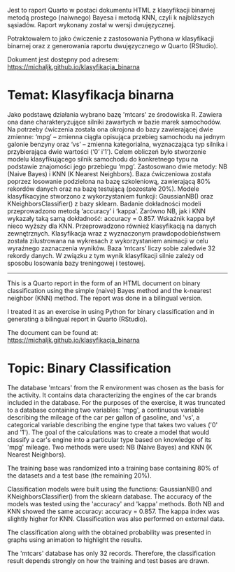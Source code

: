 Jest to raport Quarto w postaci dokumentu HTML z klasyfikacji binarnej metodą prostego (naiwnego) Bayesa i metodą KNN, czyli k najbliższych sąsiadów. Raport wykonany został w wersji dwujęzycznej.

Potraktowałem to jako ćwiczenie z zastosowania  Pythona w klasyfikacji binarnej oraz z generowania raportu dwujęzycznego  w Quarto (RStudio).

Dokument jest dostępny pod adresem: https://michaljk.github.io/klasyfikacja_binarna


# Temat: Klasyfikacja binarna
Jako podstawę działania wybrano bazę 'mtcars' ze środowiska R. Zawiera ona dane charakteryzujące silniki zawartych w bazie marek samochodów. Na potrzeby ćwiczenia została ona okrojona do bazy zawierającej dwie zmienne: ‘mpg’ – zmienna ciągła opisująca przebieg samochodu na jednym galonie benzyny oraz ‘vs’ – zmienna kategorialna, wyznaczająca typ silnika i przybierająca dwie wartości (‘0’ i’1’). Celem obliczeń było stworzenie modelu klasyfikującego silnik samochodu do konkretnego typu na podstawie znajomości jego przebiegu ‘mpg’. Zastosowano dwie metody: NB (Naive Bayes) i KNN (K Nearest Neighbors).
Baza ćwiczeniowa została poprzez losowanie podzielona na bazę szkoleniową, zawierającą 80% rekordów danych oraz na bazę testującą (pozostałe 20%).
Modele klasyfikacyjne stworzono z wykorzystaniem funkcji: GaussianNB() oraz KNeighborsClassifier() z bazy sklearn. Badanie dokładności modeli przeprowadzono metodą ‘accuracy’ i ‘kappa’. Zarówno NB, jak i KNN wykazały taką samą dokładność: accuracy =  0.857. Wskaźnik kappa był nieco wyższy dla KNN. Przeprowadzono również klasyfikacją na danych zewnętrznych.
Klasyfikacja wraz z wyznaczonym prawdopodobieństwem została zilustrowana na wykresach z wykorzystaniem animacji w celu wyraźnego zaznaczenia wyników.
Baza ‘mtcars’ liczy sobie zaledwie 32 rekordy danych. W związku z tym wynik klasyfikacji silnie zależy od sposobu losowania bazy treningowej i testowej.








-----------------------------------------------------------------------------------------------------------------------------------------------------------------------------------------------------------------------------------------------------------------------------
This is a Quarto report in the form of an HTML document on binary classification using the simple (naive) Bayes method and the k-nearest neighbor (KNN) method. The report was done in a bilingual version.

I treated it as an exercise in using Python for binary classification and in generating a bilingual report in Quarto (RStudio).

The document can be found at: https://michaljk.github.io/klasyfikacja_binarna


# Topic: Binary Classification

The database 'mtcars' from the R environment was chosen as the basis for the activity. It contains data characterizing the engines of the car brands included in the database. For the purposes of the exercise, it was truncated to a database containing two variables: 'mpg', a continuous variable describing the mileage of the car per gallon of gasoline, and 'vs', a categorical variable describing the engine type that takes two values ('0' and '1'). The goal of the calculations was to create a model that would classify a car's engine into a particular type based on knowledge of its 'mpg' mileage. Two methods were used: NB (Naive Bayes) and KNN (K Nearest Neighbors).

The training base was randomized into a training base containing 80% of the datasets and a test base (the remaining 20%).

Classification models were built using the functions: GaussianNB() and KNeighborsClassifier() from the sklearn database. The accuracy of the models was tested using the 'accuracy' and 'kappa' methods. Both NB and KNN showed the same accuracy: accuracy = 0.857. The kappa index was slightly higher for KNN. Classification was also performed on external data.

The classification along with the obtained probability was presented in graphs using animation to highlight the results.

The 'mtcars' database has only 32 records. Therefore, the classification result depends strongly on how the training and test bases are drawn.




